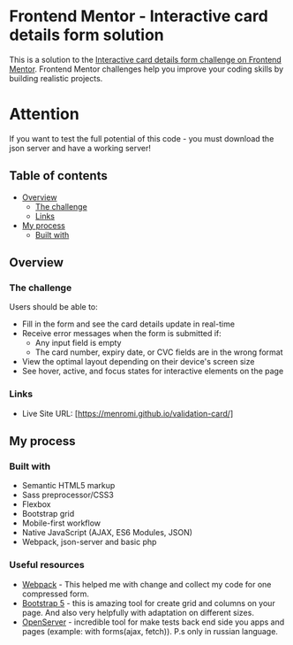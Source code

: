 # Frontend Mentor - Interactive card details form solution

This is a solution to the [Interactive card details form challenge on Frontend Mentor](https://www.frontendmentor.io/challenges/interactive-card-details-form-XpS8cKZDWw). Frontend Mentor challenges help you improve your coding skills by building realistic projects. 

# Attention

If you want to test the full potential of this code - you must download the json server and have a working server!

## Table of contents

- [Overview](#overview)
  - [The challenge](#the-challenge)
  - [Links](#links)
- [My process](#my-process)
  - [Built with](#built-with)

## Overview

### The challenge

Users should be able to:

- Fill in the form and see the card details update in real-time
- Receive error messages when the form is submitted if:
  - Any input field is empty
  - The card number, expiry date, or CVC fields are in the wrong format
- View the optimal layout depending on their device's screen size
- See hover, active, and focus states for interactive elements on the page

### Links

- Live Site URL: [https://menromi.github.io/validation-card/]

## My process

### Built with

- Semantic HTML5 markup
- Sass preprocessor/CSS3
- Flexbox
- Bootstrap grid
- Mobile-first workflow
- Native JavaScript (AJAX, ES6 Modules, JSON)
- Webpack, json-server and basic php

### Useful resources

- [Webpack](https://webpack.js.org/) - This helped me with change and collect my code for one compressed form.
- [Bootstrap 5](https://getbootstrap.com/) - this is amazing tool for create grid and columns on your page. And also very helpfully with adaptation on different sizes.
- [OpenServer](https://ospanel.io/) - incredible tool for make tests back end side you apps and pages (example: with forms(ajax, fetch)). P.s only in russian language.
